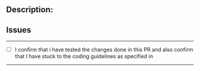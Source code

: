## Description:
<!--- Describe your changes in detail -->

## Issues
<!-- Mention issues being closed by this PR -->

------------------------------

 - [ ] I confirm that i have tested the changes done in this PR and also 
 confirm that I have stuck to the coding guidelines as specified in 

------------------------------